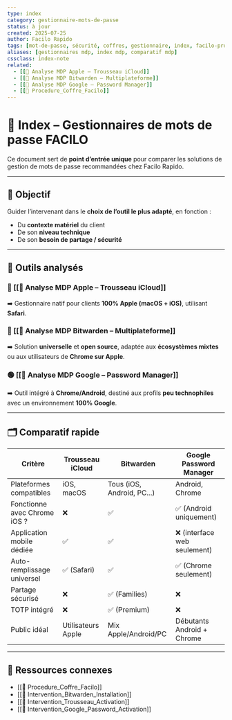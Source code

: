 ```yaml
---
type: index
category: gestionnaire-mots-de-passe
status: à jour
created: 2025-07-25
author: Facilo Rapido
tags: [mot-de-passe, sécurité, coffres, gestionnaire, index, facilo-procedure]
aliases: [gestionnaires mdp, index mdp, comparatif mdp]
cssclass: index-note
related:
  - [[📄 Analyse MDP Apple – Trousseau iCloud]]
  - [[📄 Analyse MDP Bitwarden – Multiplateforme]]
  - [[📄 Analyse MDP Google – Password Manager]]
  - [[📄 Procedure_Coffre_Facilo]]
---
```


# 🧭 Index – Gestionnaires de mots de passe FACILO

Ce document sert de **point d’entrée unique** pour comparer les solutions de gestion de mots de passe recommandées chez Facilo Rapido.

---

## 🎯 Objectif
Guider l’intervenant dans le **choix de l’outil le plus adapté**, en fonction :
- Du **contexte matériel** du client
- De son **niveau technique**
- De son **besoin de partage / sécurité**

---

## 📂 Outils analysés

### 🍏 [[📄 Analyse MDP Apple – Trousseau iCloud]]
➡️ Gestionnaire natif pour clients **100% Apple (macOS + iOS)**, utilisant **Safari**.

### 🔄 [[📄 Analyse MDP Bitwarden – Multiplateforme]]
➡️ Solution **universelle** et **open source**, adaptée aux **écosystèmes mixtes** ou aux utilisateurs de **Chrome sur Apple**.

### 🟢 [[📄 Analyse MDP Google – Password Manager]]
➡️ Outil intégré à **Chrome/Android**, destiné aux profils **peu technophiles** avec un environnement **100% Google**.

---

## 🗂️ Comparatif rapide

| Critère                        | Trousseau iCloud       | Bitwarden                   | Google Password Manager       |
|-------------------------------|------------------------|-----------------------------|-------------------------------|
| Plateformes compatibles       | iOS, macOS             | Tous (iOS, Android, PC...)  | Android, Chrome               |
| Fonctionne avec Chrome iOS ?  | ❌                     | ✅                          | ✅ (Android uniquement)        |
| Application mobile dédiée     | ✅                     | ✅                          | ❌ (interface web seulement)   |
| Auto-remplissage universel    | ✅ (Safari)            | ✅                          | ✅ (Chrome seulement)          |
| Partage sécurisé              | ❌                     | ✅ (Families)               | ❌                            |
| TOTP intégré                  | ❌                     | ✅ (Premium)                | ❌                            |
| Public idéal                  | Utilisateurs Apple     | Mix Apple/Android/PC        | Débutants Android + Chrome    |

---

## 📎 Ressources connexes
- [[📄 Procedure_Coffre_Facilo]]
- [[📄 Intervention_Bitwarden_Installation]]
- [[📄 Intervention_Trousseau_Activation]]
- [[📄 Intervention_Google_Password_Activation]]